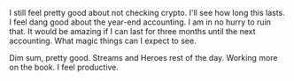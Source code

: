 I still feel pretty good about not checking crypto. I'll see how long this lasts. I feel dang good about the year-end accounting. I am in no hurry to ruin that. It would be amazing if I can last for three months until the next accounting. What magic things can I expect to see.

Dim sum, pretty good. Streams and Heroes rest of the day. Working more on the book. I feel productive.
